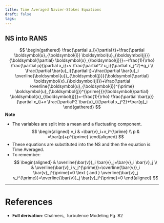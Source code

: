 ```yaml
---
title: Time Averaged Navier-Stokes Equations
draft: false
tags:
---
```

## NS into RANS
$$
\begin{gathered}
\frac{\partial u_i}{\partial t}+\frac{\partial \boldsymbol{u}_{\boldsymbol{i}} \boldsymbol{u}_{\boldsymbol{j}}}{\boldsymbol{\partial} \boldsymbol{x}_{\boldsymbol{j}}}=-\frac{1}{\rho} \frac{\partial p}{\partial x_i}+v \frac{\partial^2 u_i}{\partial x_j^2}+g_i \\
\frac{\partial \bar{u}_i}{\partial t}+\frac{\partial \bar{u}_i \overline{\boldsymbol{u}}_{\boldsymbol{j}}}{\boldsymbol{\partial} \boldsymbol{x}_{\boldsymbol{j}}}+\frac{\partial \overline{\boldsymbol{u}_{\boldsymbol{i}}^{\prime} \boldsymbol{u}_{\boldsymbol{j}}^{\prime}}}{\boldsymbol{\partial} \boldsymbol{x}_{\boldsymbol{j}}}=-\frac{1}{\rho} \frac{\partial \bar{p}}{\partial x_i}+v \frac{\partial^2 \bar{u}_i}{\partial x_j^2}+\bar{g}_i
\end{gathered}
$$
**Note**
- The variables are split into a mean and a fluctuating component.
$$
\begin{aligned}
v_i & =\bar{v}_i+v_i^{\prime} \\
p & =\bar{p}+p^{\prime}
\end{aligned}
$$
- These equations are substituted into the NS and then the equation is Time Averaged.
- To remember:
$$
\begin{aligned}
& \overline{\bar{v}}_i \bar{v}_j=\bar{v}_i \bar{v}_j \\
& \overline{\bar{v}_i v_j^{\prime}}=\overline{\bar{v}}_i \bar{v}_j^{\prime}=0 \text { and } \overline{\bar{v}_j v_i^{\prime}}=\overline{\bar{v}}_j \bar{v}_i^{\prime}=0
\end{aligned}
$$

---
# References
- **Full derivation**: Chalmers, Turbulence Modeling Pg. 82